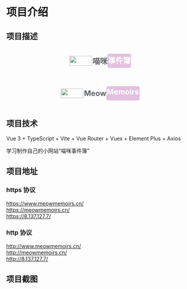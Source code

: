# 项目介绍

## 项目描述

  <div style="  height: 70px; display: flex; align-items: center; justify-content: center; border-radius: 5px; padding-right: 3px;">
    <img
      style="height: 26px; width: 60px; padding: 0 2px; object-fit: cover;"
      src="http://8.137.127.7/favicon.ico"
      alt=""
      srcset=""
    />
    <div style=" display: flex; align-items: center; color: #606266; font-weight: bold; font-size: 20px;">
      喵咪 <span style="color: #FFF;padding: 3px 1.5px; background-color: #e3c0df; border-radius: 5px;height: 32px;" >事件簿</span>
    </div>
  </div>
  <br/>
  <div style="  height:70px; display: flex; align-items: center; justify-content: center;  border-radius: 5px; padding-right: 3px;">
    <img
      style="height: 26px; width: 60px; padding: 0 2px; object-fit: cover;"
      src="http://8.137.127.7/favicon.ico"
      alt=""
      srcset=""
    />
    <div style=" display: flex; align-items: center; color: #606266; font-weight: bold; font-size: 20px;">
      Meow <span style="color: #FFF;padding: 3px 1.5px; background-color: #e3c0df; border-radius: 5px;height: 32px;" >Memoirs</span>
    </div>
  </div>

## 项目技术

Vue 3 + TypeScript + Vite + Vue Router + Vuex + Element Plus + Axios

学习制作自己的小网站“喵咪事件簿”

## 项目地址

### https 协议

<div>
<a target="_blank" href="https://www.meowmemoirs.cn/">https://www.meowmemoirs.cn/</a><br/>
<a target="_blank" href="https://meowmemoirs.cn/">https://meowmemoirs.cn/</a><br/>
<a target="_blank" href="https://8.137.127.7/">https://8.137.127.7/</a>
</div>

### http 协议

<div>
<a target="_blank" href="http://www.meowmemoirs.cn/">http://www.meowmemoirs.cn/</a><br/>
<a target="_blank" href="http://meowmemoirs.cn/">http://meowmemoirs.cn/</a><br/>
<a target="_blank" href="http://8.137.127.7/">http://8.137.127.7/</a>
</div>

## 项目截图

<div style="display: flex; flex-wrap: wrap;">
<img src="http://8.137.127.7/assets/catsdiary-BLg9_tNm.webp" alt="">
</div>

